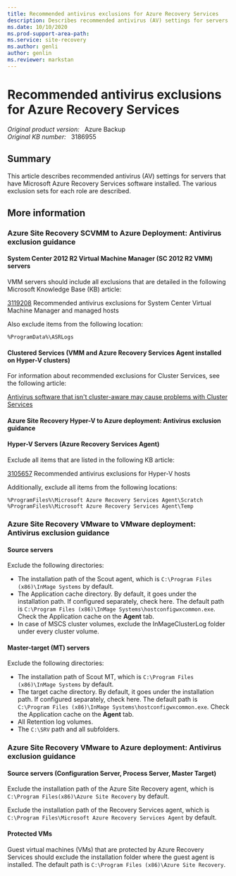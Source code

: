 ```yaml
---
title: Recommended antivirus exclusions for Azure Recovery Services
description: Describes recommended antivirus (AV) settings for servers that have Microsoft Azure Recovery Services software installed. The various exclusion sets for each role are described.
ms.date: 10/10/2020
ms.prod-support-area-path: 
ms.service: site-recovery
ms.author: genli
author: genlin
ms.reviewer: markstan
---
```

# Recommended antivirus exclusions for Azure Recovery Services

_Original product version:_ &nbsp; Azure Backup  
_Original KB number:_ &nbsp; 3186955

## Summary

This article describes recommended antivirus (AV) settings for servers that have Microsoft Azure Recovery Services software installed. The various exclusion sets for each role are described.

## More information

### Azure Site Recovery SCVMM to Azure Deployment: Antivirus exclusion guidance

#### System Center 2012 R2 Virtual Machine Manager (SC 2012 R2 VMM) servers 

VMM servers should include all exclusions that are detailed in the following Microsoft Knowledge Base (KB) article:

[3119208](https://support.microsoft.com/help/3119208) Recommended antivirus exclusions for System Center Virtual Machine Manager and managed hosts

Also exclude items from the following location:

`%ProgramData%\ASRLogs`

#### Clustered Services (VMM and Azure Recovery Services Agent installed on Hyper-V clusters)

For information about recommended exclusions for Cluster Services, see the following article:

[Antivirus software that isn't cluster-aware may cause problems with Cluster Services](/troubleshoot/windows-server/high-availability/not-cluster-aware-antivirus-software-cause-issue)

#### Azure Site Recovery Hyper-V to Azure deployment: Antivirus exclusion guidance

#### Hyper-V Servers (Azure Recovery Services Agent) 

Exclude all items that are listed in the following KB article:

[3105657](https://support.microsoft.com/help/3105657) Recommended antivirus exclusions for Hyper-V hosts

Additionally, exclude all items from the following locations:

`%ProgramFiles%\Microsoft Azure Recovery Services Agent\Scratch`  
`%ProgramFiles%\Microsoft Azure Recovery Services Agent\Temp`

### Azure Site Recovery VMware to VMware deployment: Antivirus exclusion guidance

#### Source servers 

Exclude the following directories:

- The installation path of the Scout agent, which is `C:\Program Files (x86)\InMage Systems` by default.
- The Application cache directory. By default, it goes under the installation path. If configured separately, check here. The default path is `C:\Program Files (x86)\InMage Systems\hostconfigwxcommon.exe`. Check the Application cache on the **Agent** tab.
- In case of MSCS cluster volumes, exclude the InMageClusterLog folder under every cluster volume.

#### Master-target (MT) servers

Exclude the following directories:

- The installation path of Scout MT, which is `C:\Program Files (x86)\InMage Systems` by default.
- The target cache directory. By default, it goes under the installation path. If configured separately, check here. The default path is `C:\Program Files (x86)\InMage Systems\hostconfigwxcommon.exe`. Check the Application cache on the **Agent** tab.
- All Retention log volumes.
- The `C:\SRV` path and all subfolders.

### Azure Site Recovery VMware to Azure deployment: Antivirus exclusion guidance

#### Source servers (Configuration Server, Process Server, Master Target) 

Exclude the installation path of the Azure Site Recovery agent, which is `C:\Program Files(x86)\Azure Site Recovery` by default.

Exclude the installation path of the Recovery Services agent, which is `C:\Program Files\Microsoft Azure Recovery Services Agent` by default.

#### Protected VMs  

Guest virtual machines (VMs) that are protected by Azure Recovery Services should exclude the installation folder where the guest agent is installed. The default path is `C:\Program Files (x86)\Azure Site Recovery`.
